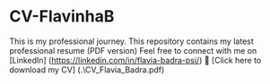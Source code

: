 # CV-FlavinhaB
This is my professional journey.
This repository contains my latest professional resume (PDF version)
Feel free to connect with me on [LinkedIn] (https://linkedin.com/in/flavia-badra-psi/)
📄 [Click here to download my CV] (.\CV_Flavia_Badra.pdf)
